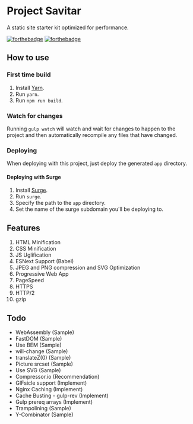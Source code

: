 # Project Savitar
A static site starter kit optimized for performance.

[![forthebadge](http://forthebadge.com/images/badges/powered-by-electricity.svg)](http://forthebadge.com)
[![forthebadge](http://forthebadge.com/images/badges/built-with-love.svg)](http://forthebadge.com)

## How to use

### First time build
1. Install [Yarn](https://yarnpkg.com/).
2. Run `yarn`.
2. Run `npm run build`.

### Watch for changes
Running `gulp watch` will watch and wait for changes to happen to the project and then automatically recompile any files that have changed.

### Deploying
When deploying with this project, just deploy the generated `app` directory.

#### Deploying with Surge
1. Install [Surge](http://surge.sh/).
2. Run `surge`.
3. Specify the path to the `app` directory.
4. Set the name of the surge subdomain you'll be deploying to.

## Features
1. HTML Minification
2. CSS Minification
3. JS Uglification
4. ESNext Support (Babel)
5. JPEG and PNG compression and SVG Optimization
6. Progressive Web App
7. PageSpeed
8. HTTPS
9. HTTP/2
10. gzip

## Todo
- WebAssembly (Sample)
- FastDOM (Sample)
- Use BEM (Sample)
- will-change (Sample)
- translateZ(0) (Sample)
- Picture srcset (Sample)
- Use SVG (Sample)
- Compressor.io (Recommendation)
- GIFsicle support (Implement)
- Nginx Caching (Implement)
- Cache Busting - gulp-rev (Implement)
- Gulp prereq arrays (Implement)
- Trampolining (Sample)
- Y-Combinator (Sample)